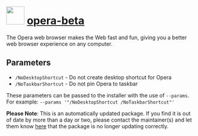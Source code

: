 # <img src="https://cdn.jsdelivr.net/gh/mkevenaar/chocolatey-packages@5a31096bbd3ea41bfb2313f341c7dd3cfe541045/icons/opera-beta.png" width="48" height="48"/> [opera-beta](https://community.chocolatey.org/packages/opera-beta)

The Opera web browser makes the Web fast and fun, giving you a better web browser experience on any computer.

## Parameters

- `/NoDesktopShortcut` - Do not create desktop shortcut for Opera
- `/NoTaskbarShortcut` - Do not pin Opera to taskbar

These parameters can be passed to the installer with the use of `--params`.
For example: `--params '"/NoDesktopShortcut /NoTaskbarShortcut"'`

**Please Note**: This is an automatically updated package. If you find it is
out of date by more than a day or two, please contact the maintainer(s) and
let them know [here](https://github.com/mkevenaar/chocolatey-packages/issues) that the package is no longer updating correctly.
